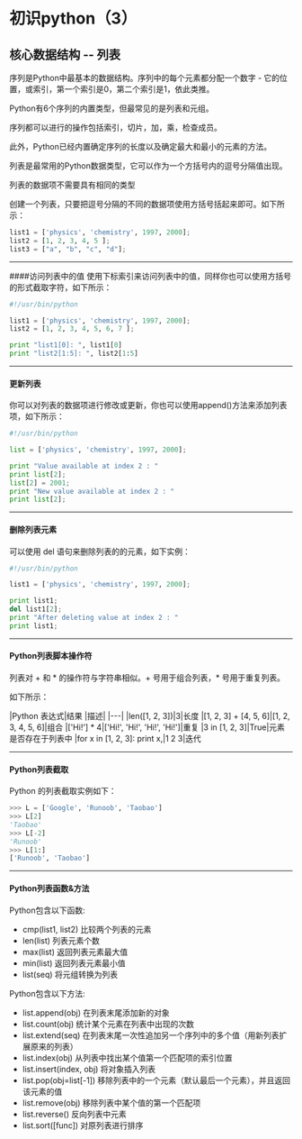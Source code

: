 # 初识python（3）
## 核心数据结构 -- 列表
序列是Python中最基本的数据结构。序列中的每个元素都分配一个数字 - 它的位置，或索引，第一个索引是0，第二个索引是1，依此类推。

Python有6个序列的内置类型，但最常见的是列表和元组。

序列都可以进行的操作包括索引，切片，加，乘，检查成员。

此外，Python已经内置确定序列的长度以及确定最大和最小的元素的方法。

列表是最常用的Python数据类型，它可以作为一个方括号内的逗号分隔值出现。

列表的数据项不需要具有相同的类型

创建一个列表，只要把逗号分隔的不同的数据项使用方括号括起来即可。如下所示：
```python
list1 = ['physics', 'chemistry', 1997, 2000];
list2 = [1, 2, 3, 4, 5 ];
list3 = ["a", "b", "c", "d"];
```
***
####访问列表中的值
使用下标索引来访问列表中的值，同样你也可以使用方括号的形式截取字符，如下所示：
```python
#!/usr/bin/python

list1 = ['physics', 'chemistry', 1997, 2000];
list2 = [1, 2, 3, 4, 5, 6, 7 ];

print "list1[0]: ", list1[0]
print "list2[1:5]: ", list2[1:5]

```
***
#### 更新列表
你可以对列表的数据项进行修改或更新，你也可以使用append()方法来添加列表项，如下所示：

```python
#!/usr/bin/python

list = ['physics', 'chemistry', 1997, 2000];

print "Value available at index 2 : "
print list[2];
list[2] = 2001;
print "New value available at index 2 : "
print list[2];
```
***
#### 删除列表元素
可以使用 del 语句来删除列表的的元素，如下实例：

```python
#!/usr/bin/python

list1 = ['physics', 'chemistry', 1997, 2000];

print list1;
del list1[2];
print "After deleting value at index 2 : "
print list1;
```
***
#### Python列表脚本操作符
列表对 + 和 * 的操作符与字符串相似。+ 号用于组合列表，* 号用于重复列表。

如下所示：

|Python 表达式|结果 |描述|
|---|
|len([1, 2, 3])|3|长度
|[1, 2, 3] + [4, 5, 6]|[1, 2, 3, 4, 5, 6]|组合
|['Hi!'] * 4|['Hi!', 'Hi!', 'Hi!', 'Hi!']|重复
|3 in [1, 2, 3]|True|元素是否存在于列表中
|for x in [1, 2, 3]: print x,|1 2 3|迭代
***
#### Python列表截取
Python 的列表截取实例如下：
```python
>>> L = ['Google', 'Runoob', 'Taobao']
>>> L[2]
'Taobao'
>>> L[-2]
'Runoob'
>>> L[1:]
['Runoob', 'Taobao']

```
***
#### Python列表函数&方法
Python包含以下函数:
- cmp(list1, list2)
比较两个列表的元素
- len(list)
列表元素个数
- max(list)
返回列表元素最大值
- 	min(list)
返回列表元素最小值
-	list(seq)
将元组转换为列表

Python包含以下方法:
- 	list.append(obj)
在列表末尾添加新的对象
- 	list.count(obj)
统计某个元素在列表中出现的次数
- list.extend(seq)
在列表末尾一次性追加另一个序列中的多个值（用新列表扩展原来的列表）
- list.index(obj)
从列表中找出某个值第一个匹配项的索引位置
- 	list.insert(index, obj)
将对象插入列表
- 	list.pop(obj=list[-1])
移除列表中的一个元素（默认最后一个元素），并且返回该元素的值
- 	list.remove(obj)
移除列表中某个值的第一个匹配项
- 	list.reverse()
反向列表中元素
- list.sort([func])
对原列表进行排序
